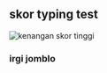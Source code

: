 ## skor typing test

![kenangan skor tinggi](https://raw.githubusercontent.com/irgiansaputra/Kenangan-Irgi/main/irgi%2070%20wpm.png)
### irgi jomblo
